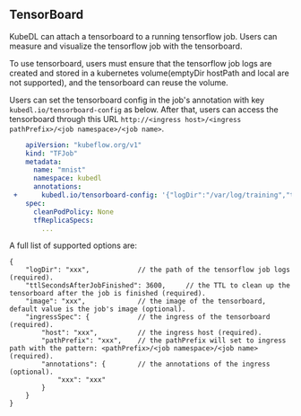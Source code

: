 ## TensorBoard

KubeDL can attach a tensorboard to a running tensorflow job. 
Users can measure and visualize the tensorflow job with the tensorboard.

To use tensorboard, users must ensure that the tensorflow job logs are created and stored in a kubernetes volume(emptyDir hostPath and local are not supported), and the tensorboard can reuse the volume.

Users can set the tensorboard config in the job's annotation with key `kubedl.io/tensorboard-config` as below. After that, users can access the tensorboard through this URL `http://<ingress host>/<ingress pathPrefix>/<job namespace>/<job name>`.

```yaml
    apiVersion: "kubeflow.org/v1"
    kind: "TFJob"
    metadata:
      name: "mnist"
      namespace: kubedl 
      annotations:
 +      kubedl.io/tensorboard-config: '{"logDir":"/var/log/training","ttlSecondsAfterJobFinished":3600,"ingressSpec":{"host":"locahost","pathPrefix":"/tb"}}'
    spec:
      cleanPodPolicy: None 
      tfReplicaSpecs:
        ...
```

A full list of supported options are:

```json5
{
    "logDir": "xxx",            // the path of the tensorflow job logs (required).
    "ttlSecondsAfterJobFinished": 3600,     // the TTL to clean up the tensorboard after the job is finished (required).
    "image": "xxx",             // the image of the tensorboard, default value is the job's image (optional).
    "ingressSpec": {            // the ingress of the tensorboard (required).
        "host": "xxx",          // the ingress host (required).
        "pathPrefix": "xxx",    // the pathPrefix will set to ingress path with the pattern: <pathPrefix>/<job namespace>/<job name> (required).
        "annotations": {        // the annotations of the ingress (optional).
            "xxx": "xxx"
        }
    }
}
```

